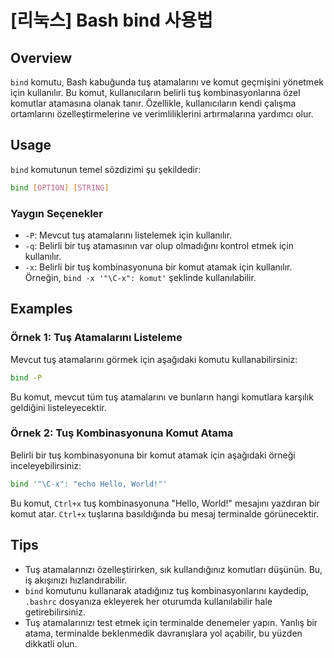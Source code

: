 # [리눅스] Bash bind 사용법

## Overview
`bind` komutu, Bash kabuğunda tuş atamalarını ve komut geçmişini yönetmek için kullanılır. Bu komut, kullanıcıların belirli tuş kombinasyonlarına özel komutlar atamasına olanak tanır. Özellikle, kullanıcıların kendi çalışma ortamlarını özelleştirmelerine ve verimliliklerini artırmalarına yardımcı olur.

## Usage
`bind` komutunun temel sözdizimi şu şekildedir:

```bash
bind [OPTION] [STRING]
```

### Yaygın Seçenekler
- `-P`: Mevcut tuş atamalarını listelemek için kullanılır.
- `-q`: Belirli bir tuş atamasının var olup olmadığını kontrol etmek için kullanılır.
- `-x`: Belirli bir tuş kombinasyonuna bir komut atamak için kullanılır. Örneğin, `bind -x '"\C-x": komut'` şeklinde kullanılabilir.

## Examples
### Örnek 1: Tuş Atamalarını Listeleme
Mevcut tuş atamalarını görmek için aşağıdaki komutu kullanabilirsiniz:

```bash
bind -P
```

Bu komut, mevcut tüm tuş atamalarını ve bunların hangi komutlara karşılık geldiğini listeleyecektir.

### Örnek 2: Tuş Kombinasyonuna Komut Atama
Belirli bir tuş kombinasyonuna bir komut atamak için aşağıdaki örneği inceleyebilirsiniz:

```bash
bind '"\C-x": "echo Hello, World!"'
```

Bu komut, `Ctrl+x` tuş kombinasyonuna "Hello, World!" mesajını yazdıran bir komut atar. `Ctrl+x` tuşlarına basıldığında bu mesaj terminalde görünecektir.

## Tips
- Tuş atamalarınızı özelleştirirken, sık kullandığınız komutları düşünün. Bu, iş akışınızı hızlandırabilir.
- `bind` komutunu kullanarak atadığınız tuş kombinasyonlarını kaydedip, `.bashrc` dosyanıza ekleyerek her oturumda kullanılabilir hale getirebilirsiniz.
- Tuş atamalarınızı test etmek için terminalde denemeler yapın. Yanlış bir atama, terminalde beklenmedik davranışlara yol açabilir, bu yüzden dikkatli olun.